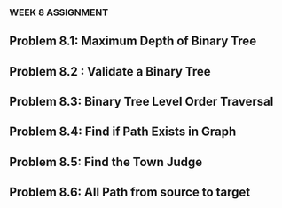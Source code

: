 ### WEEK 8 ASSIGNMENT

## Problem 8.1: Maximum Depth of Binary Tree

## Problem 8.2 : Validate a Binary Tree

## Problem 8.3: Binary Tree Level Order Traversal

## Problem 8.4: Find if Path Exists in Graph

## Problem 8.5: Find the Town Judge

## Problem 8.6: All Path from source to target